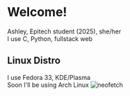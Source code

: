 # Welcome!
Ashley, Epitech student (2025), she/her</br>
I use C, Python, fullstack web</br>

## Linux Distro
I use Fedora 33, KDE/Plasma</br>
Soon I'll be using Arch Linux
![neofetch](https://user-images.githubusercontent.com/71530209/119833557-7ee7f200-beff-11eb-843f-afcb7dd02696.png)
